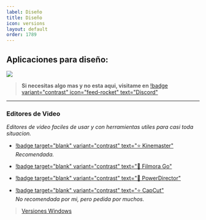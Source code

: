 ```yaml
---
label: Diseño
title: Diseño
icon: versions
layout: default
order: 1789
---
```



## Aplicaciones para diseño:

![](https://i.postimg.cc/wBJYW2rT/Header-Movil.png)

> **Si necesitas algo mas y no esta aqui, visitame en** [!badge variant="contrast" icon="feed-rocket" text="Discord"](https://discord.gg/hVKeY3uEru) 
---

### Editores de Video

*Editores de video faciles de usar y con herramientas utiles para casi toda situacion.*      

- [!badge target="blank" variant="contrast" text="⭐  Kinemaster"](https://modyolo.com/kinemaster-pro.html)      
*Recomendada.*

- [!badge target="blank" variant="contrast" text="🔷  Filmora Go"](https://liteapks.com/download/filmorago-854)

- [!badge target="blank" variant="contrast" text="🔷  PowerDirector"](https://modyolo.com/powerdirector.html)

- [!badge target="blank" variant="contrast" text="⭐  CapCut"](https://modyolo.com/capcut-video-editor.html)     
*No recomendada por mi, pero pedida por muchos.*


> [Versiones Windows](/Escritorio/e-diseño.md)